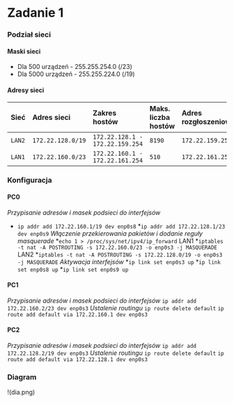 # Zadanie 1
### Podział sieci
#### Maski sieci
* Dla 500 urządzeń - 255.255.254.0 (/23)
* Dla 5000 urządzeń - 255.255.224.0 (/19)
#### Adresy sieci
  | Sieć | Adres sieci | Zakres hostów | Maks. liczba hostów | Adres rozgłoszeniowy |
  | ----- |:------------- |:-------------| :-------------|:-------------|
  | ``LAN2`` |   ``172.22.128.0/19``    | ``172.22.128.1 - 172.22.159.254 `` | ``8190`` | ``172.22.159.255`` |
  | ``LAN1`` |   ``172.22.160.0/23``    | ``172.22.160.1 - 172.22.161.254 `` | ``510`` | ``172.22.161.255`` |

### Konfiguracja
#### PC0
*Przypisanie adresów i masek podsieci do interfejsów*
* ```ip addr add 172.22.160.1/19 dev enp0s8```
*```ip addr add 172.22.128.1/23 dev enp0s9```
*Włączenie przekierowania pakietów i dodanie reguły masquerade*
*```echo 1 > /proc/sys/net/ipv4/ip_forward```
LAN1
*```iptables -t nat -A POSTROUTING -s 172.22.160.0/23 -o enp0s3 -j MASQUERADE```
LAN2
*```iptables -t nat -A POSTROUTING -s 172.22.128.0/19 -o enp0s3 -j MASQUERADE```
*Aktywacja interfejsów*
*```ip link set enp0s3 up```
*```ip link set enp0s8 up```
*```ip link set enp0s9 up```

#### PC1
*Przypisanie adresów i masek podsieci do interfejsów*
```ip addr add 172.22.160.2/23 dev enp0s3```
*Ustalenie routingu*
```ip route delete default```
```ip route add default via 172.22.160.1 dev enp0s3```

#### PC2
*Przypisanie adresów i masek podsieci do interfejsów*
```ip addr add 172.22.128.2/19 dev enp0s3```
*Ustalenie routingu*
```ip route delete default```
```ip route add default via 172.22.128.1 dev enp0s3```

### Diagram
!(dia.png)
